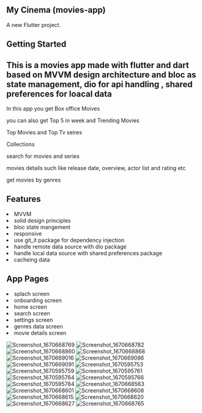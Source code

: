 ## My Cinema (movies-app)

A new Flutter project.

## Getting Started

## This is a movies app made with flutter and dart based on MVVM design architecture and bloc as state management, dio for api handling , shared preferences for loacal data

 <p>In this app you get Box office Moives
 <p>you can also get Top 5 in week and Trending Movies
 <p>Top Movies and Top Tv seires
 <p>Collections
 <p>search for movies and series
 <p>movies details such like release date, overview, actor list and rating etc
 <p>get movies by genres

## Features

<li/>MVVM
<li/>solid design principles
<li/>bloc state mangement
<li>responsive
<li>use git_it package for dependency injection
<li>handle remote data source with dio package
<li>handle local data source with shared preferences package
<li>cacheing data



## App Pages
  
<li>splach screen
<li>onboarding screen
<li>home screen
<li>search screen
<li>settings screen
<li>genres data screen
<li>movie details screen 

 
 <p>

![Screenshot_1670668769](https://user-images.githubusercontent.com/32137323/206855885-71e21814-f2ea-4f39-a343-71d7b44306a2.png)
![Screenshot_1670668782](https://user-images.githubusercontent.com/32137323/206855890-47aeba2c-67a8-4d1d-8bb7-510cc7eb8dc6.png)
![Screenshot_1670668860](https://user-images.githubusercontent.com/32137323/206855903-9f7e3e13-571d-4d4a-be44-7fc2a62fb987.png)
![Screenshot_1670668868](https://user-images.githubusercontent.com/32137323/206855904-81cd172e-04e7-4dd8-8571-a38d3cbbd5dc.png)
![Screenshot_1670669016](https://user-images.githubusercontent.com/32137323/206855906-65bbc26c-4c6c-4e49-a22f-efe96200776d.png)
![Screenshot_1670669086](https://user-images.githubusercontent.com/32137323/206855920-76e6851c-7dbd-45ac-8c66-dcbbb688913b.png)
![Screenshot_1670669091](https://user-images.githubusercontent.com/32137323/206855929-0d0b9521-f866-440e-ad1d-0b8ca3c39416.png)
![Screenshot_1670595753](https://user-images.githubusercontent.com/32137323/206855937-4d5b2185-067e-482a-aa7d-d2cff0801f54.png)
![Screenshot_1670595759](https://user-images.githubusercontent.com/32137323/206855939-bf05761f-85ee-465e-b3d3-a675ec2b8025.png)
![Screenshot_1670595761](https://user-images.githubusercontent.com/32137323/206855949-efa215fd-ea10-42a7-953c-b9cb1d50a362.png)
![Screenshot_1670595764](https://user-images.githubusercontent.com/32137323/206855951-2ce295f1-3a35-4b2c-a01f-cb3e64d78590.png)
![Screenshot_1670595766](https://user-images.githubusercontent.com/32137323/206855956-69ece73c-e97c-443a-898b-ab674e765b87.png)
![Screenshot_1670595784](https://user-images.githubusercontent.com/32137323/206855957-3265e63f-b14a-4de9-8477-08170690c92f.png)
![Screenshot_1670668563](https://user-images.githubusercontent.com/32137323/206855958-9af7c0ce-0dfb-4e33-8585-e1fdbcf85606.png)
![Screenshot_1670668601](https://user-images.githubusercontent.com/32137323/206855961-98344dc8-fc92-40c0-b244-6e51dabef7f1.png)
![Screenshot_1670668608](https://user-images.githubusercontent.com/32137323/206855977-662315f4-c2bf-4ab5-a057-6d4210620c0b.png)
![Screenshot_1670668615](https://user-images.githubusercontent.com/32137323/206855984-eb4846b8-afcd-4ee1-8e67-f66c481f1df4.png)
![Screenshot_1670668620](https://user-images.githubusercontent.com/32137323/206855995-235ec2ed-b272-4b72-bb2f-13c520d08991.png)
![Screenshot_1670668627](https://user-images.githubusercontent.com/32137323/206856003-75686bcd-cb4c-40a4-964d-a1b9cc20ad6e.png)
![Screenshot_1670668765](https://user-images.githubusercontent.com/32137323/206856013-8c288195-4242-462d-9254-ad044d96023d.png)

  


